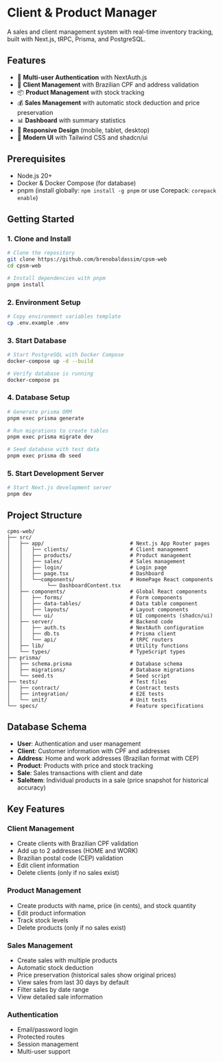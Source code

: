 # Client & Product Manager

A sales and client management system with real-time inventory tracking, built with Next.js, tRPC, Prisma, and PostgreSQL.

## Features

- 🔐 **Multi-user Authentication** with NextAuth.js
- 👥 **Client Management** with Brazilian CPF and address validation
- 📦 **Product Management** with stock tracking
- 💰 **Sales Management** with automatic stock deduction and price preservation
- 📊 **Dashboard** with summary statistics
- 📱 **Responsive Design** (mobile, tablet, desktop)
- 🎨 **Modern UI** with Tailwind CSS and shadcn/ui

## Prerequisites

- Node.js 20+
- Docker & Docker Compose (for database)
- pnpm (install globally: `npm install -g pnpm` or use Corepack: `corepack enable`)

## Getting Started

### 1. Clone and Install

```bash
# Clone the repository
git clone https://github.com/brenobaldassim/cpsm-web
cd cpsm-web

# Install dependencies with pnpm
pnpm install
```

### 2. Environment Setup

```bash
# Copy environment variables template
cp .env.example .env
```

### 3. Start Database

```bash
# Start PostgreSQL with Docker Compose
docker-compose up -d --build

# Verify database is running
docker-compose ps
```

### 4. Database Setup

```bash
# Generate prisma ORM
pnpm exec prisma generate

# Run migrations to create tables
pnpm exec prisma migrate dev

# Seed database with test data
pnpm exec prisma db seed
```

### 5. Start Development Server

```bash
# Start Next.js development server
pnpm dev

```

## Project Structure

```
cpms-web/
├── src/
│   ├── app/                            # Next.js App Router pages
│   │   ├── clients/                    # Client management
│   │   ├── products/                   # Product management
│   │   ├── sales/                      # Sales management
│   │   ├── login/                      # Login page
│   │   ├── page.tsx                    # Dashboard
│   │   └──components/                  # HomePage React components
│   │        └── DashboardContent.tsx
│   ├── components/                     # Global React components
│   │   ├── forms/                      # Form components
│   │   ├── data-tables/                # Data table component
│   │   ├── layouts/                    # Layout components
│   │   └── ui/                         # UI components (shadcn/ui)
│   ├── server/                         # Backend code
│   │   ├── auth.ts                     # NextAuth configuration
│   │   ├── db.ts                       # Prisma client
│   │   └── api/                        # tRPC routers
│   ├── lib/                            # Utility functions
│   └── types/                          # TypeScript types
├── prisma/
│   ├── schema.prisma                   # Database schema
│   ├── migrations/                     # Database migrations
│   └── seed.ts                         # Seed script
├── tests/                              # Test files
│   ├── contract/                       # Contract tests
│   ├── integration/                    # E2E tests
│   └── unit/                           # Unit tests
└── specs/                              # Feature specifications
```

## Database Schema

- **User**: Authentication and user management
- **Client**: Customer information with CPF and addresses
- **Address**: Home and work addresses (Brazilian format with CEP)
- **Product**: Products with price and stock tracking
- **Sale**: Sales transactions with client and date
- **SaleItem**: Individual products in a sale (price snapshot for historical accuracy)

## Key Features

### Client Management

- Create clients with Brazilian CPF validation
- Add up to 2 addresses (HOME and WORK)
- Brazilian postal code (CEP) validation
- Edit client information
- Delete clients (only if no sales exist)

### Product Management

- Create products with name, price (in cents), and stock quantity
- Edit product information
- Track stock levels
- Delete products (only if no sales exist)

### Sales Management

- Create sales with multiple products
- Automatic stock deduction
- Price preservation (historical sales show original prices)
- View sales from last 30 days by default
- Filter sales by date range
- View detailed sale information

### Authentication

- Email/password login
- Protected routes
- Session management
- Multi-user support
